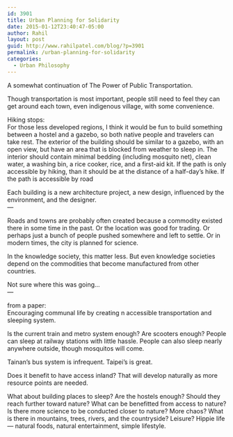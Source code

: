 ```yaml
---
id: 3901
title: Urban Planning for Solidarity
date: 2015-01-12T23:40:47-05:00
author: Rahil
layout: post
guid: http://www.rahilpatel.com/blog/?p=3901
permalink: /urban-planning-for-solidarity
categories:
  - Urban Philosophy
---
```

A somewhat continuation of The Power of Public Transportation.

Though transportation is most important, people still need to feel they can get around each town, even indigenous village, with some convenience.

Hiking stops:  
For those less developed regions, I think it would be fun to build something between a hostel and a gazebo, so both native people and travelers can take rest. The exterior of the building should be similar to a gazebo, with an open view, but have an area that is blocked from weather to sleep in. The interior should contain minimal bedding (including mosquito net), clean water, a washing bin, a rice cooker, rice, and a first-aid kit. If the path is only accessible by hiking, than it should be at the distance of a half-day&#8217;s hike. If the path is accessible by road

Each building is a new architecture project, a new design, influenced by the environment, and the designer.  
&#8212;

Roads and towns are probably often created because a commodity existed there in some time in the past. Or the location was good for trading. Or perhaps just a bunch of people pushed somewhere and left to settle. Or in modern times, the city is planned for science.

In the knowledge society, this matter less. But even knowledge societies depend on the commodities that become manufactured from other countries.

Not sure where this was going&#8230;  
&#8212;

from a paper:  
Encouraging communal life by creating n accessible transportation and sleeping system.

Is the current train and metro system enough? Are scooters enough? People can sleep at railway stations with little hassle. People can also sleep nearly anywhere outside, though mosquitos will come.

Tainan&#8217;s bus system is infrequent. Taipei&#8217;s is great.

Does it benefit to have access inland? That will develop naturally as more resource points are needed.

What about building places to sleep? Are the hostels enough? Should they reach further toward nature? What can be benefitted from access to nature? Is there more science to be conducted closer to nature? More chaos? What is there in mountains, trees, rivers, and the countryside? Leisure? Hippie life &#8212; natural foods, natural entertainment, simple lifestyle.